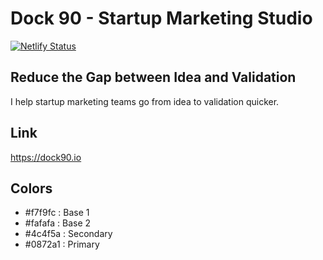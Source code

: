 # Dock 90 - Startup Marketing Studio

[![Netlify Status](https://api.netlify.com/api/v1/badges/2b7238fe-c025-4491-89cd-73a4b1c2ab7b/deploy-status)](https://app.netlify.com/sites/dock90/deploys)

## Reduce the Gap between Idea and Validation
I help startup marketing teams go from idea to validation quicker.

## Link
https://dock90.io

## Colors
- #f7f9fc : Base 1
- #fafafa : Base 2
- #4c4f5a : Secondary
- #0872a1 : Primary
